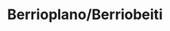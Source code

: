 ---
title: Berrioplano/Berriobeiti
url: /berrioplano-berriobeiti/
latitude: 42.834
longitude: -1.664
---